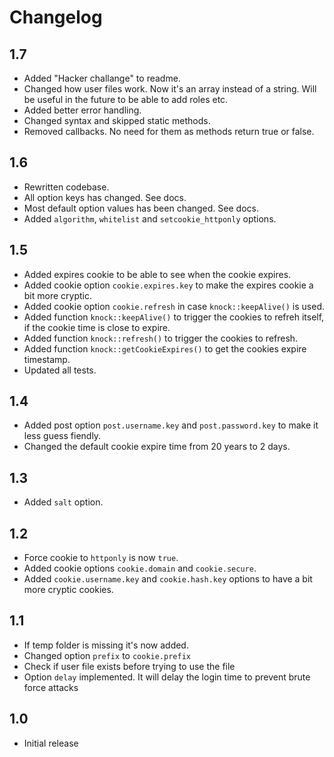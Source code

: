 # Changelog

## 1.7

- Added "Hacker challange" to readme.
- Changed how user files work. Now it's an array instead of a string. Will be useful in the future to be able to add roles etc.
- Added better error handling.
- Changed syntax and skipped static methods.
- Removed callbacks. No need for them as methods return true or false.

## 1.6

- Rewritten codebase.
- All option keys has changed. See docs.
- Most default option values has been changed. See docs.
- Added `algorithm`, `whitelist` and `setcookie_httponly` options.

## 1.5

- Added expires cookie to be able to see when the cookie expires.
- Added cookie option `cookie.expires.key` to make the expires cookie a bit more cryptic.
- Added cookie option `cookie.refresh` in case `knock::keepAlive()` is used.
- Added function `knock::keepAlive()` to trigger the cookies to refreh itself, if the cookie time is close to expire.
- Added function `knock::refresh()` to trigger the cookies to refresh.
- Added function `knock::getCookieExpires()` to get the cookies expire timestamp.
- Updated all tests.

## 1.4

- Added post option `post.username.key` and `post.password.key` to make it less guess fiendly.
- Changed the default cookie expire time from 20 years to 2 days.

## 1.3

- Added `salt` option.

## 1.2

- Force cookie to `httponly` is now `true`.
- Added cookie options `cookie.domain` and `cookie.secure`.
- Added `cookie.username.key` and `cookie.hash.key` options to have a bit more cryptic cookies.

## 1.1

- If temp folder is missing it's now added.
- Changed option `prefix` to `cookie.prefix`
- Check if user file exists before trying to use the file
- Option `delay` implemented. It will delay the login time to prevent brute force attacks

## 1.0

- Initial release